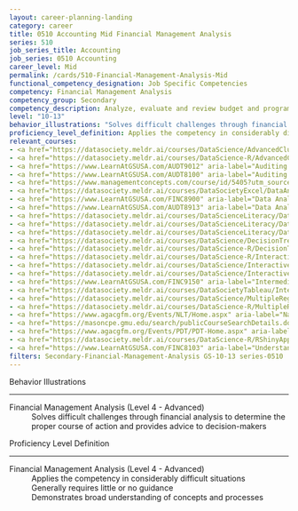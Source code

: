 ```yaml
---
layout: career-planning-landing
category: career
title: 0510 Accounting Mid Financial Management Analysis
series: 510
job_series_title: Accounting
job_series: 0510 Accounting
career_level: Mid
permalink: /cards/510-Financial-Management-Analysis-Mid
functional_competency_designation: Job Specific Competencies
competency: Financial Management Analysis
competency_group: Secondary
competency_description: Analyze, evaluate and review budget and program issues and financial data and reports using business tools and applications, cost and economic analysis, and performance metrics to provide recommendations
level: "10-13"
behavior_illustrations: "Solves difficult challenges through financial analysis to determine the proper course of action and provides advice to decision-makers"
proficiency_level_definition: Applies the competency in considerably difficult situations ? Generally requires little or no guidance ? Demonstrates broad understanding of concepts and processes
relevant_courses: 
- <a href="https://datasociety.meldr.ai/courses/DataScience/AdvancedClustering" aria-label="Advanced Clustering in Python - https://datasociety.meldr.ai/courses/DataScience/AdvancedClustering">Advanced Clustering in Python</a>, Data Society
- <a href="https://datasociety.meldr.ai/courses/DataScience-R/AdvancedClusteringInR" aria-label="Advanced Clustering in R - https://datasociety.meldr.ai/courses/DataScience-R/AdvancedClusteringInR">Advanced Clustering in R</a>, Data Society
- <a href="https://www.LearnAtGSUSA.com/AUDT9012" aria-label="Auditing Performance Outcomes (AUDT9012) - https://www.LearnAtGSUSA.com/AUDT9012">Auditing Performance Outcomes (AUDT9012)</a>, Graduate School USA (GSUSA)
- <a href="https://www.LearnAtGSUSA.com/AUDT8100" aria-label="Auditing with Data Analytics (AUDT8100) - https://www.LearnAtGSUSA.com/AUDT8100">Auditing with Data Analytics (AUDT8100)</a>, Graduate School USA (GSUSA)
- <a href="https://www.managementconcepts.com/course/id/5405?utm_source=CFOportal&utm_medium=listing&utm_campaign=CFOTTEP&utm_id=23FM" aria-label="Benefit-Cost Analysis Using Microsoft Excel - https://www.managementconcepts.com/course/id/5405?utm_source=CFOportal&utm_medium=listing&utm_campaign=CFOTTEP&utm_id=23FM">Benefit-Cost Analysis Using Microsoft Excel</a>, MC
- <a href="https://datasociety.meldr.ai/courses/DataSocietyExcel/DataAnalysisInExcel" aria-label="Data Analysis in Excel - https://datasociety.meldr.ai/courses/DataSocietyExcel/DataAnalysisInExcel">Data Analysis in Excel</a>, Data Society
- <a href="https://www.LearnAtGSUSA.com/FINC8900" aria-label="Data Analytic Tools for Financial Management (FINC8900) - https://www.LearnAtGSUSA.com/FINC8900">Data Analytic Tools for Financial Management (FINC8900)</a>, Graduate School USA (GSUSA)
- <a href="https://www.LearnAtGSUSA.com/AUDT8913" aria-label="Data Analytics Tools and Techniques (AUDT8913) - https://www.LearnAtGSUSA.com/AUDT8913">Data Analytics Tools and Techniques (AUDT8913)</a>, Graduate School USA (GSUSA)
- <a href="https://datasociety.meldr.ai/courses/DataScienceLiteracy/DataLiteracyForExecutives" aria-label="Data Literacy for Executives - https://datasociety.meldr.ai/courses/DataScienceLiteracy/DataLiteracyForExecutives">Data Literacy for Executives</a>, Data Society
- <a href="https://datasociety.meldr.ai/courses/DataScienceLiteracy/DataLiteracyForManagers" aria-label="Data Literacy for Managers - https://datasociety.meldr.ai/courses/DataScienceLiteracy/DataLiteracyForManagers">Data Literacy for Managers</a>, Data Society
- <a href="https://datasociety.meldr.ai/courses/DataScienceLiteracy/DataVisualDesignAndStorytelling" aria-label="Data Visual Design and Storytelling - https://datasociety.meldr.ai/courses/DataScienceLiteracy/DataVisualDesignAndStorytelling">Data Visual Design and Storytelling</a>, Data Society
- <a href="https://datasociety.meldr.ai/courses/DataScience/DecisionTrees" aria-label="Decision Trees in Python - https://datasociety.meldr.ai/courses/DataScience/DecisionTrees">Decision Trees in Python</a>, Data Society
- <a href="https://datasociety.meldr.ai/courses/DataScience-R/DecisionTreesInR" aria-label="Decision Trees in R - https://datasociety.meldr.ai/courses/DataScience-R/DecisionTreesInR">Decision Trees in R</a>, Data Society
- <a href="https://datasociety.meldr.ai/courses/DataScience-R/InteractiveVisualizationInR" aria-label="Interactive Visualization in R - https://datasociety.meldr.ai/courses/DataScience-R/InteractiveVisualizationInR">Interactive Visualization in R</a>, Data Society
- <a href="https://datasociety.meldr.ai/courses/DataScience/InteractiveVisualizationWithBokeh" aria-label="Interactive Visualization with Bokeh - https://datasociety.meldr.ai/courses/DataScience/InteractiveVisualizationWithBokeh">Interactive Visualization with Bokeh</a>, Data Society
- <a href="https://datasociety.meldr.ai/courses/DataScience/InteractiveVisualizationWithPlotly" aria-label="Interactive Visualization with Plotly - https://datasociety.meldr.ai/courses/DataScience/InteractiveVisualizationWithPlotly">Interactive Visualization with Plotly</a>, Data Society
- <a href="https://www.LearnAtGSUSA.com/FINC9150" aria-label="Intermediate Decision Support Analytics (FINC9150) - https://www.LearnAtGSUSA.com/FINC9150">Intermediate Decision Support Analytics (FINC9150)</a>, Graduate School USA (GSUSA)
- <a href="https://datasociety.meldr.ai/courses/DataSocietyTableau/IntermediateAndAdvancedTableau" aria-label="Intermediate and Advanced Tableau - https://datasociety.meldr.ai/courses/DataSocietyTableau/IntermediateAndAdvancedTableau">Intermediate and Advanced Tableau</a>, Data Society
- <a href="https://datasociety.meldr.ai/courses/DataScience/MultipleRegression" aria-label="Multiple Linear Regression in Python - https://datasociety.meldr.ai/courses/DataScience/MultipleRegression">Multiple Linear Regression in Python</a>, Data Society
- <a href="https://datasociety.meldr.ai/courses/DataScience-R/MultipleRegressionInR" aria-label="Multiple Linear Regression in R - https://datasociety.meldr.ai/courses/DataScience-R/MultipleRegressionInR">Multiple Linear Regression in R</a>, Data Society
- <a href="https://www.agacgfm.org/Events/NLT/Home.aspx" aria-label="National Leadership Training (NLT) - multi-competency training - https://www.agacgfm.org/Events/NLT/Home.aspx">National Leadership Training (NLT) - multi-competency training</a>, AGA
- <a href="https://masoncpe.gmu.edu/search/publicCourseSearchDetails.do?method=load&courseId=2409044" aria-label="PEBU 0540 Analysis of Financial Decisions - https://masoncpe.gmu.edu/search/publicCourseSearchDetails.do?method=load&courseId=2409044">PEBU 0540 Analysis of Financial Decisions</a>, GMU
- <a href="https://www.agacgfm.org/Events/PDT/PDT-Home.aspx" aria-label="Professional Development Training (PDT) - multi-competency training - https://www.agacgfm.org/Events/PDT/PDT-Home.aspx">Professional Development Training (PDT) - multi-competency training</a>, AGA
- <a href="https://datasociety.meldr.ai/courses/DataScience-R/RShinyApps" aria-label="RShiny Apps - https://datasociety.meldr.ai/courses/DataScience-R/RShinyApps">RShiny Apps</a>, Data Society
- <a href="https://www.LearnAtGSUSA.com/FINC8103" aria-label="Understanding Federal Financial Statements (FINC8103) - https://www.LearnAtGSUSA.com/FINC8103">Understanding Federal Financial Statements (FINC8103)</a>, Graduate School USA (GSUSA)
filters: Secondary-Financial-Management-Analysis GS-10-13 series-0510
---
```


<div class="desktop:grid-col-6 margin-y-3">
  <div class="border-top-2 bg-white padding-3 shadow-5 height-full members-hover border-1px button-border border-top-blue radius-lg">
    <p class="text-bold label-color font-size-21">Behavior Illustrations</p>
    <hr class="hr-green"/>
    <dl class="text-base card-content-color"><dt>Financial Management Analysis (Level 4 - Advanced)</dt><dd>Solves difficult challenges through financial analysis to determine the proper course of action and provides advice to decision-makers</dd></dl>
  </div>
</div>
<div class="desktop:grid-col-6 margin-y-3">
  <div class="border-top-2 bg-white padding-3 shadow-5 height-full members-hover border-1px button-border border-top-blue radius-lg">
    <p class="text-bold label-color font-size-21">Proficiency Level Definition</p>
     <hr class="hr-green"/>
    <dl class="text-base card-content-color"><dt>Financial Management Analysis (Level 4 - Advanced)</dt><dd>Applies the competency in considerably difficult situations </dd><dd> Generally requires little or no guidance </dd><dd> Demonstrates broad understanding of concepts and processes</dd></dl>
  </div>
</div>